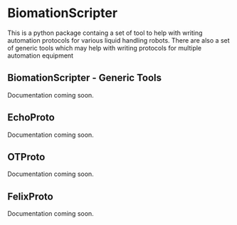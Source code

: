 # BiomationScripter

This is a python package containg a set of tool to help with writing automation protocols for various liquid handling robots. There are also a set of generic tools which may help with writing protocols for multiple automation equipment

## BiomationScripter - Generic Tools
Documentation coming soon.

## EchoProto
Documentation coming soon.

## OTProto
Documentation coming soon.

## FelixProto
Documentation coming soon.
